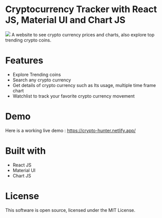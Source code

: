 # Cryptocurrency Tracker with React JS, Material UI and Chart JS
<img src="https://camo.githubusercontent.com/281d686219741751eb798f2376df05ca8658d9929c6ebb6812e0281a540e1377/68747470733a2f2f696d672e736869656c64732e696f2f6e706d2f6c2f636f6c6f722d63616c656e6461723f7374796c653d666c61742d737175617265" />
A website to see crypto currency prices and charts, also explore top trending crypto coins.

# Features
<ul>
  <li>Explore Trending coins</li>
  <li>Search any crypto currency</li>
  <li>Get details of crypto currency such as Its usage, multiple time frame chart</li>
  <li>Watchlist to track your favorite crypto currency movement</li>
  </ul>

# Demo 
Here is a working live demo : https://crypto-hunter.netlify.app/

# Built with
<ul>
  <li>React JS</li>
  <li>Material UI</li>
  <li>Chart JS</li>
  </ul>
  
# License
This software is open source, licensed under the MIT License.
